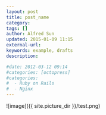 ```yaml
---
layout: post
title: post_name
category: 
tags: []
author: Alfred Sun
updated: 2015-01-09 11:15
external-url: 
keywords: example, drafts
description: 

#date: 2012-03-12 09:14
#categories: [octopress]
#categories:
#  - Ruby on Rails
#  - Nginx
---
```



<!--more-->


![image]({{ site.picture_dir }}/test.png)


